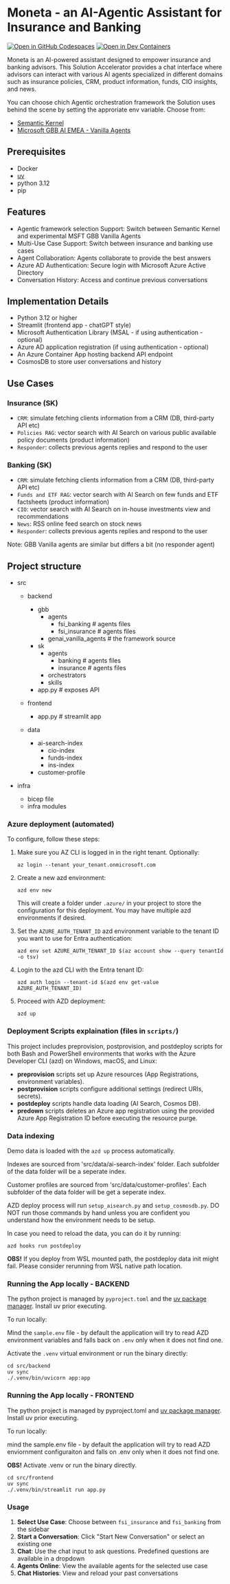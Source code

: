 # Moneta - an AI-Agentic Assistant for Insurance and Banking

[![Open in GitHub Codespaces](https://github.com/codespaces/badge.svg)](https://codespaces.new/albertaga27/aoai-fsi-empowering-advisory-agentic) [![Open in Dev Containers](https://img.shields.io/static/v1?style=for-the-badge&label=Dev%20Containers&message=Open&color=blue&logo=visualstudiocode)](https://vscode.dev/redirect?url=vscode://ms-vscode-remote.remote-containers/cloneInVolume?url=https://github.com/albertaga27/aoai-fsi-empowering-advisory-agentic)

Moneta is an AI-powered assistant designed to empower insurance and banking advisors. This Solution Accelerator provides a chat interface where advisors can interact with various AI agents specialized in different domains such as insurance policies, CRM, product information, funds, CIO insights, and news.

You can choose chich Agentic orchestration framework the Solution uses behind the scene by setting the approriate env variable. Choose from: 
* [Semantic Kernel](https://learn.microsoft.com/en-us/semantic-kernel/overview/) 
* [Microsoft GBB AI EMEA - Vanilla Agents](https://github.com/Azure-Samples/vanilla-aiagents) 

## Prerequisites

* Docker
* [uv](https://docs.astral.sh/uv/getting-started/installation/)
* python 3.12
* pip

## Features

- Agentic framework selection Support: Switch between Semantic Kernel and experimental MSFT GBB Vanilla Agents
- Multi-Use Case Support: Switch between insurance and banking use cases
- Agent Collaboration: Agents collaborate to provide the best answers
- Azure AD Authentication: Secure login with Microsoft Azure Active Directory
- Conversation History: Access and continue previous conversations

## Implementation Details
- Python 3.12 or higher
- Streamlit (frontend app - chatGPT style)
- Microsoft Authentication Library (MSAL - if using authentication - optional)
- Azure AD application registration (if using authentication - optional)
- An Azure Container App hosting backend API endpoint
- CosmosDB to store user conversations and history

## Use Cases

### Insurance (SK)

- `CRM`: simulate fetching clients information from a CRM (DB, third-party API etc)
- `Policies RAG`: vector search with AI Search on various public available policy documents (product information)
- `Responder`: collects previous agents replies and respond to the user

### Banking (SK)

- `CRM`: simulate fetching clients information from a CRM (DB, third-party API etc)
- `Funds and ETF RAG`: vector search with AI Search on few funds and ETF factsheets (product information)
- `CIO`: vector search with AI Search on in-house investments view and recommendations
- `News`: RSS online feed search on stock news
- `Responder`: collects previous agents replies and respond to the user

Note: GBB Vanilla agents are similar but differs a bit (no responder agent)

## Project structure

- src
  - backend
    - gbb
      - agents
        - fsi_banking # agents files
        - fsi_insurance # agents files
      - genai_vanilla_agents # the framework source
    - sk
      - agents
        - banking # agents files
        - insurance # agents files
      - orchestrators
      - skills
    - app.py # exposes API

  - frontend
    - app.py # streamlit app

  - data
    - ai-search-index
      - cio-index
      - funds-index
      - ins-index
    - customer-profile

- infra
  - bicep file
  - infra modules


### Azure deployment (automated)

To configure, follow these steps:

1. Make sure you AZ CLI is logged in in the right tenant. Optionally:

    ```shell
    az login --tenant your_tenant.onmicrosoft.com
    ```

1. Create a new azd environment:

    ```shell
    azd env new
    ```

    This will create a folder under `.azure/` in your project to store the configuration for this deployment. You may have multiple azd environments if desired.

1. Set the `AZURE_AUTH_TENANT_ID` azd environment variable to the tenant ID you want to use for Entra authentication:

    ```shell
    azd env set AZURE_AUTH_TENANT_ID $(az account show --query tenantId -o tsv)
    ```

1. Login to the azd CLI with the Entra tenant ID:

    ```shell
    azd auth login --tenant-id $(azd env get-value AZURE_AUTH_TENANT_ID)
    ```

1. Proceed with AZD deployment:

    ```shell
    azd up
    ```
### Deployment Scripts explaination (files in `scripts/`)
This project includes preprovision, postprovision, and postdeploy scripts for both Bash and PowerShell environments that works with the Azure Developer CLI (azd) on Windows, macOS, and Linux:
- **preprovision** scripts set up Azure resources (App Registrations, environment variables).
- **postprovision** scripts configure additional settings (redirect URIs, secrets).
- **postdeploy** scripts handle data loading (AI Search, Cosmos DB).
- **predown** scripts deletes an Azure app registration using the provided Azure App Registration ID before executing the resource purge.

### Data indexing 

Demo data is loaded with the `azd up` process automatically.

Indexes are sourced from 'src/data/ai-search-index' folder.
Each subfolder of the data folder will be a seperate index. 

Customer profiles are sourced from 'src/data/customer-profiles'.
Each subfolder of the data folder will be get a seperate index. 

AZD deploy process will run `setup_aisearch.py` and `setup_cosmosdb.py`. 
DO NOT run those commands by hand unless you are confident you understand how the environment needs to be setup. 

In case you need to reload the data, you can do it by running:
```shell
azd hooks run postdeploy
```

**OBS!** If you deploy from WSL mounted path, the postdeploy data init might fail. Please consider rerunning from WSL native path location.


### Running the App locally - BACKEND

The python project is managed by `pyproject.toml` and the [uv package manager](https://docs.astral.sh/uv/getting-started/installation/).
Install uv prior executing.

To run locally:

Mind the `sample.env` file - by default the application will try to read AZD environment variables and falls back on `.env` only when it does not find one.

Activate the `.venv` virtual environment or run the binary directly:

```shell
cd src/backend
uv sync
./.venv/bin/uvicorn app:app 
```

### Running the App locally - FRONTEND

The python project is managed by pyproject.toml and [uv package manager](https://docs.astral.sh/uv/getting-started/installation/).
Install uv prior executing.

To run locally:

mind the sample.env file - by default the application will try to read AZD enviornment configuraiton and falls on .env only when it does not find one.

**OBS!** Activate .venv or run the binary directly.

```shell
cd src/frontend
uv sync
./.venv/bin/streamlit run app.py
```

### Usage

1. **Select Use Case**: Choose between `fsi_insurance` and `fsi_banking` from the sidebar
2. **Start a Conversation**: Click "Start New Conversation" or select an existing one
3. **Chat**: Use the chat input to ask questions. Predefined questions are available in a dropdown
4. **Agents Online**: View the available agents for the selected use case
5. **Chat Histories**: View and reload your past conversations
